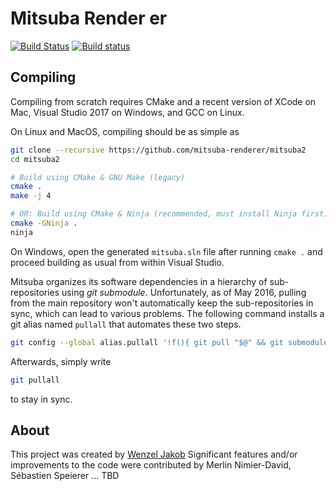 # Mitsuba Render er

[![Build Status](https://rglpc1.epfl.ch/jenkins/job/mitsuba2/badge/icon)](https://rglpc1.epfl.ch/jenkins/job/mitsuba2/)
[![Build status](https://ci.appveyor.com/api/projects/status/eb84mmtvnt8ko8bh/branch/master?svg=true)](https://ci.appveyor.com/project/wjakob/mitsuba2/branch/master)

## Compiling

Compiling from scratch requires CMake and a recent version of XCode on Mac,
Visual Studio 2017 on Windows, and GCC on Linux.

On Linux and MacOS, compiling should be as simple as

```bash
git clone --recursive https://github.com/mitsuba-renderer/mitsuba2
cd mitsuba2

# Build using CMake & GNU Make (legacy)
cmake .
make -j 4

# OR: Build using CMake & Ninja (recommended, must install Ninja first)
cmake -GNinja .
ninja
```

On Windows, open the generated ``mitsuba.sln`` file after running
``cmake .`` and proceed building as usual from within Visual Studio.

Mitsuba organizes its software dependencies in a hierarchy of sub-repositories
using *git submodule*. Unfortunately, as of May 2016, pulling from the main
repository won't automatically keep the sub-repositories in sync, which can
lead to various problems. The following command installs a git alias named
``pullall`` that automates these two steps.

```bash
git config --global alias.pullall '!f(){ git pull "$@" && git submodule update --init --recursive; }; f'
```

Afterwards, simply write
```bash
git pullall
```
to stay in sync.

## About

This project was created by [Wenzel Jakob](http://rgl.epfl.ch/people/wjakob)
Significant features and/or improvements to the code were contributed by
Merlin Nimier-David,
Sébastien Speierer
...
TBD

